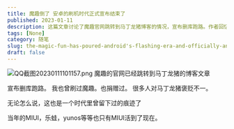 ```yaml
---
title: 魔趣倒了 安卓的刷机时代正式宣布结束了
published: 2023-01-11
description: 这篇文章讨论了魔趣官网跳转到马丁龙猪博客的情况，宣布删库跑路。作者回忆自己曾刷过魔趣并捐赠过，提到人们对马丁龙猪的评价不一。文章还提到了MIUI、乐蛙、YunOS等曾经的操作系统，只有MIUI存活至今。
tags: [None]
category: 随笔
slug: the-magic-fun-has-poured-android's-flashing-era-and-officially-announced-the-end
draft: false
---
```



 ![QQ截图20230111101157.png][1]
魔趣的官网已经跳转到马丁龙猪的博客文章

宣布删库跑路。
我也曾刷过魔趣。也捐赠过。
很多人对马丁龙猪褒贬不一。

无论怎么说，这也是一个时代里曾留下过的痕迹了

当年的MIUI，乐蛙，yunos等等也只有MIUI活到了现在。

  [1]: https://blogcdn.asbid.cn/2023/01/11/1673403142.png